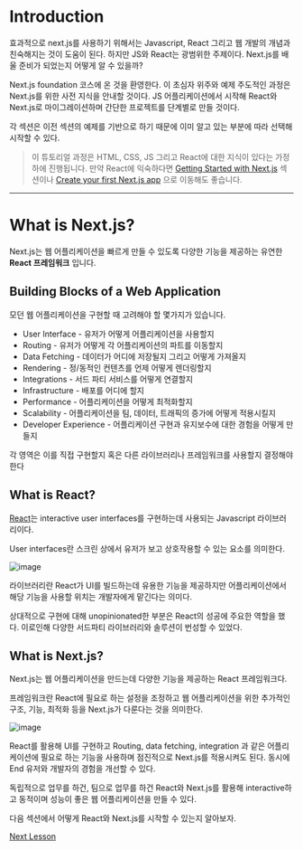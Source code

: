 # Introduction

효과적으로 next.js를 사용하기 위해서는 Javascript, React 그리고 웹 개발의 개념과 친숙해지는 것이 도움이 된다. 하지만 JS와 React는 광범위한 주제이다. Next.js를 배울 준비가 되었는지 어떻게 알 수 있을까?

Next.js foundation 코스에 온 것을 환영한다. 이 초심자 위주와 예제 주도적인 과정은 Next.js를 위한 사전 지식을 안내할 것이다. JS 어플리케이션에서 시작해 React와 Next.js로 마이그레이션하며 간단한 프로젝트를 단계별로 만들 것이다.

각 섹션은 이전 섹션의 예제를 기반으로 하기 때문에 이미 알고 있는 부분에 따라 선택해 시작할 수 있다.

> 이 튜토리얼 과정은 HTML, CSS, JS 그리고 React에 대한 지식이 있다는 가정하에 진행됩니다. 만약 React에 익숙하다면 [Getting Started with Next.js]() 섹션이나 [Create your first Next.js app]() 으로 이동해도 좋습니다.

---

# What is Next.js?

Next.js는 웹 어플리케이션을 빠르게 만들 수 있도록 다양한 기능을 제공하는 유연한 **React 프레임워크** 입니다.

## Building Blocks of a Web Application

모던 웹 어플리케이션을 구현할 때 고려해야 할 몇가지가 있습니다.

- User Interface - 유저가 어떻게 어플리케이션을 사용할지
- Routing - 유저가 어떻게 각 어플리케이션의 파트를 이동할지
- Data Fetching - 데이터가 어디에 저장될지 그리고 어떻게 가져올지
- Rendering - 정/동적인 컨텐츠를 언제 어떻게 렌더링할지
- Integrations - 서드 파티 서비스를 어떻게 연결할지
- Infrastructure - 배포를 어디에 할지
- Performance - 어플리케이션을 어떻게 최적화할지
- Scalability - 어플리케이션을 팀, 데이터, 트래픽의 증가에 어떻게 적용시킬지
- Developer Experience - 어플리케이션 구현과 유지보수에 대한 경험을 어떻게 만들지

각 영역은 이를 직접 구현할지 혹은 다른 라이브러리나 프레임워크를 사용할지 결정해야 한다

## What is React?

[React]()는 interactive user interfaces를 구현하는데 사용되는 Javascript 라이브러리이다.

User interfaces란 스크린 상에서 유저가 보고 상호작용할 수 있는 요소를 의미한다.

![image](https://user-images.githubusercontent.com/50050459/215120716-6b3eceb1-3efc-4995-98a9-7671e63e42b5.png)

라이브러리란 React가 UI를 빌드하는데 유용한 기능을 제공하지만 어플리케이션에서 해당 기능을 사용할 위치는 개발자에게 맡긴다는 의미다.

상대적으로 구현에 대해 unopinionated한 부분은 React의 성공에 주요한 역할을 했다. 이로인해 다양한 서드파티 라이브러리와 솔루션이 번성할 수 있었다.

## What is Next.js?

Next.js는 웹 어플리케이션을 만드는데 다양한 기능을 제공하는 React 프레임워크다.

프레임워크란 React에 필요로 하는 설정을 조정하고 웹 어플리케이션을 위한 추가적인 구조, 기능, 최적화 등을 Next.js가 다룬다는 것을 의미한다.

![image](https://user-images.githubusercontent.com/50050459/215122446-1fea9ccc-8ecd-406f-9386-c851b6a55316.png)

React를 활용해 UI를 구현하고 Routing, data fetching, integration 과 같은 어플리케이션에 필요로 하는 기능을 사용하며 점진적으로 Next.js를 적용시켜도 된다. 동시에 End 유저와 개발자의 경험을 개선할 수 있다.

독립적으로 업무를 하건, 팀으로 업무를 하건 React와 Next.js를 활용해 interactive하고 동적이며 성능이 좋은 웹 어플리케이션을 만들 수 있다.

다음 섹션에서 어떻게 React와 Next.js를 시작할 수 있는지 알아보자.

[Next Lesson]()
